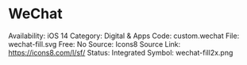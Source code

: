 # WeChat

Availability: iOS 14
Category: Digital & Apps
Code: custom.wechat
File: wechat-fill.svg
Free: No
Source: Icons8
Source Link: https://icons8.com/l/sf/
Status: Integrated
Symbol: wechat-fill2x.png